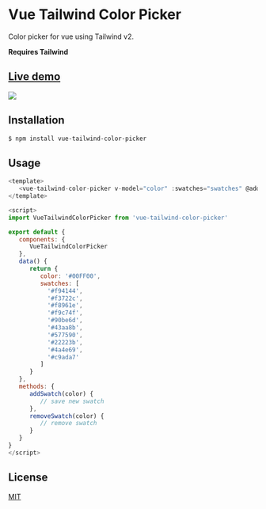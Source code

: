# Vue Tailwind Color Picker

Color picker for vue using Tailwind v2.

**Requires Tailwind**

## [Live demo](https://mcoop320.github.io/vue-tailwind-color-picker/)

<img src="https://raw.githubusercontent.com/mcoop320/vue-tailwind-color-picker/master/sample.png" />

## Installation

```bash
$ npm install vue-tailwind-color-picker
```

## Usage

```js
<template>
   <vue-tailwind-color-picker v-model="color" :swatches="swatches" @addSwatch="addSwatch" @deleteSwatch="deleteSwatch" />
</template>

<script>
import VueTailwindColorPicker from 'vue-tailwind-color-picker'

export default {
   components: {
      VueTailwindColorPicker
   },
   data() {
      return {
         color: '#00FF00',
         swatches: [
           '#f94144',
           '#f3722c',
           '#f8961e',
           '#f9c74f',
           '#90be6d',
           '#43aa8b',
           '#577590',
           '#22223b',
           '#4a4e69',
           '#c9ada7'
         ]
      }
   },
   methods: {
      addSwatch(color) {
         // save new swatch
      },
      removeSwatch(color) {
         // remove swatch
      }
   }
}
</script>
```

## License
[MIT](https://choosealicense.com/licenses/mit/)